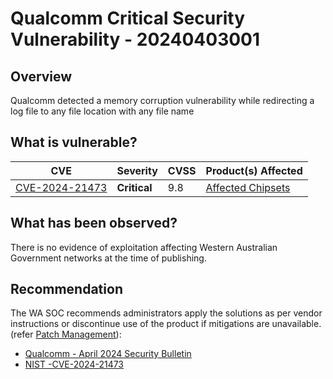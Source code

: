 # Qualcomm Critical Security Vulnerability - 20240403001

## Overview

Qualcomm detected a memory corruption vulnerability while redirecting a log file to any file location with any file name

## What is vulnerable?

| CVE                                                               | Severity     | CVSS | Product(s) Affected                   |
| ----------------------------------------------------------------- | ------------ | ---- | ------------------------------------- |
| [CVE-2024-21473](https://nvd.nist.gov/vuln/detail/CVE-2024-21473) | **Critical** | 9.8  | [Affected Chipsets](https://docs.qualcomm.com/product/publicresources/securitybulletin/april-2024-bulletin.html) |

## What has been observed?

There is no evidence of exploitation affecting Western Australian Government networks at the time of publishing.

## Recommendation

The WA SOC recommends administrators apply the solutions as per vendor instructions or discontinue use of the product if mitigations are unavailable. (refer [Patch Management](../guidelines/patch-management.md)):

- [Qualcomm - April 2024 Security Bulletin
](https://docs.qualcomm.com/product/publicresources/securitybulletin/april-2024-bulletin.html)
- [NIST -CVE-2024-21473 ](https://nvd.nist.gov/vuln/detail/CVE-2024-21473)
